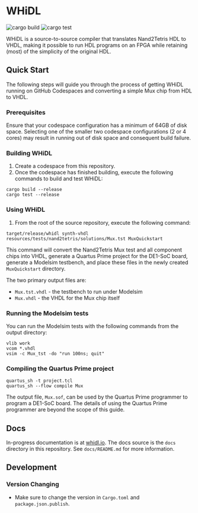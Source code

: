 # WHiDL

![cargo build](https://github.com/whidl/whidl/actions/workflows/build.yml/badge.svg)
![cargo test](https://github.com/whidl/whidl/actions/workflows/test.yml/badge.svg)

WHiDL is a source-to-source compiler that translates Nand2Tetris HDL to VHDL,
making it possible to run HDL programs on an FPGA while retaining (most) of the
simplicity of the original HDL.

## Quick Start

The following steps will guide you through the process of getting WHiDL running
on GitHub Codespaces and converting a simple Mux chip from HDL to VHDL.

### Prerequisites

Ensure that your codespace configuration has a minimum of 64GB of disk space.
Selecting one of the smaller two codespace configurations (2 or 4 cores) may
result in running out of disk space and consequent build failure.

### Building WHiDL

1. Create a codespace from this repository.
2. Once the codespace has finished building, execute the following commands to build and test WHiDL:

```shell
cargo build --release
cargo test --release
```

### Using WHiDL

1. From the root of the source repository, execute the following command:

```shell
target/release/whidl synth-vhdl resources/tests/nand2tetris/solutions/Mux.tst MuxQuickstart
```

This command will convert the Nand2Tetris Mux test and all component chips into
VHDL, generate a Quartus Prime project for the DE1-SoC board, generate
a Modelsim testbench, and place these files in the newly created `MuxQuickstart` directory.

The two primary output files are:
* `Mux.tst.vhdl` - the testbench to run under Modelsim
* `Mux.vhdl` - the VHDL for the Mux chip itself

### Running the Modelsim tests

You can run the Modelsim tests with the following commands from the output directory:

```shell
vlib work
vcom *.vhdl
vsim -c Mux_tst -do "run 100ns; quit"
```

### Compiling the Quartus Prime project

```shell
quartus_sh -t project.tcl
quartus_sh --flow compile Mux
```

The output file, `Mux.sof`, can be used by the Quartus Prime programmer to program a DE1-SoC board.
The details of using the Quartus Prime programmer are beyond the scope of this guide.

## Docs

In-progress documentation is at [whidl.io](https://whidl.io/). 
The docs source is the `docs` directory in this repository. See `docs/README.md`
for more information.

## Development

### Version Changing

- Make sure to change the version in `Cargo.toml` and `package.json.publish`.
